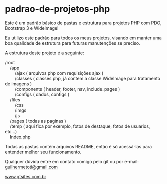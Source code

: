 padrao-de-projetos-php
======================

Este é um padrão básico de pastas e estrutura para projetos PHP com PDO, Bootstrap 3 e WideImage!

Eu utilizo este padrão para todos os meus projetos, visando em manter uma boa qualidade de estrutura para futuras manutenções se preciso.

A estrutura deste projeto é a seguinte:

/root<br/>
&nbsp;&nbsp;&nbsp;&nbsp;/app<br/>
&nbsp;&nbsp;&nbsp;&nbsp;&nbsp;&nbsp;&nbsp;&nbsp;/ajax ( arquivos php com requisições ajax )<br/>
&nbsp;&nbsp;&nbsp;&nbsp;&nbsp;&nbsp;&nbsp;&nbsp;/classes ( classes php, já contem a classe WideImage para tratamento de imagens )<br/>
&nbsp;&nbsp;&nbsp;&nbsp;&nbsp;&nbsp;&nbsp;&nbsp;/components ( header, footer, nav, include_pages )<br/>
&nbsp;&nbsp;&nbsp;&nbsp;&nbsp;&nbsp;&nbsp;&nbsp;/configs ( dados, configs )<br/>
&nbsp;&nbsp;&nbsp;&nbsp;/files<br/>
&nbsp;&nbsp;&nbsp;&nbsp;&nbsp;&nbsp;&nbsp;&nbsp;/css<br/>
&nbsp;&nbsp;&nbsp;&nbsp;&nbsp;&nbsp;&nbsp;&nbsp;/imgs<br/>
&nbsp;&nbsp;&nbsp;&nbsp;&nbsp;&nbsp;&nbsp;&nbsp;/js<br/>
&nbsp;&nbsp;&nbsp;&nbsp;/pages ( todas as paginas )<br/>
&nbsp;&nbsp;&nbsp;&nbsp;/temp ( aqui fica por exemplo, fotos de destaque, fotos de usuarios, etc…)<br/>
&nbsp;&nbsp;&nbsp;&nbsp;Index.php<br/>


Todas as pastas contém arquivos README, então é só acessá-las para entender melhor seu funcionamento.

Qualquer dúvida entre em contato comigo pelo git ou por e-mail: guilhermetoti@gmail.com

www.gtsites.com.br

